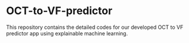 # OCT-to-VF-predictor
This repository contains the detailed codes for our developed OCT to VF predictor app using explainable machine learning.
